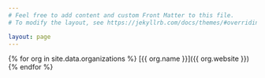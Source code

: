 ```yaml
---
# Feel free to add content and custom Front Matter to this file.
# To modify the layout, see https://jekyllrb.com/docs/themes/#overriding-theme-defaults

layout: page
---
```


{% for org in site.data.organizations %}
  [{{ org.name }}]({{ org.website }})
{% endfor %}